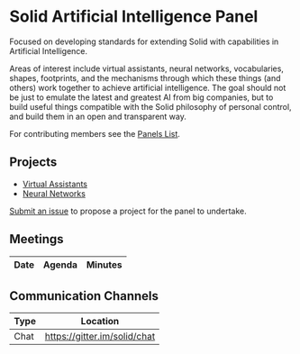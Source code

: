 # Solid Artificial Intelligence Panel

Focused on developing standards for extending Solid with capabilities in Artificial Intelligence.

Areas of interest include virtual assistants, neural networks, vocabularies, shapes, footprints, and the mechanisms through which these things (and others) work together to achieve artificial intelligence. 
The goal should not be just to emulate the latest and greatest AI from big companies, but to build useful things compatible with the Solid philosophy of personal control, and build them in an open and transparent way.
 

For contributing members see the
[Panels List](https://github.com/solid/process/blob/master/panels.md#artificial-intelligence).

## Projects

- [Virtual Assistants](virtual-assistants/README.md)
- [Neural Networks](neural-networks/README.md)

[Submit an issue](https://github.com/solid/artificial-intelligence-panel/issues/new)
to propose a project for the panel to undertake.

## Meetings

| Date | Agenda | Minutes |
| ---- | ------ | ------- |


## Communication Channels

| Type | Location |
| ---- | ---- |
| Chat | <https://gitter.im/solid/chat> |


